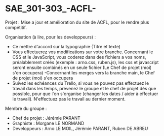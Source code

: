 # SAE_301-303_-ACFL-

Projet :
Mise a jour et amélioration du site de ACFL, pour le rendre plus compétitif.

Organisation (à lire, pour les developpeurs) :
- Ce mettre d'accord sur la typographie (Titre et texte)
- Vous effectuerez vos modifications sur votre branche. Concernant le CSS et le JavaScript, vous coderez dans des fichiers a vos noms, préalablement créés (exemple : arno.css, ruben.js), les css et javascript seront ensuite combinés en un seule fichier (Le Chef de projet (moi) s'en occupera)
-Concernant les merges vers la branche main, le Chef de projet (moi) s'en occupera
- Suivez les echéances du Trello, si vous ne pouvez pas effectuez le travail dans les temps, prévenez le groupe et le chef de projet dès que possible, pour que l'on s'organise (changer les dates / aider à effectuer le travail). N'effectuez pas le travail au dernier moment.

Membre du groupe :
- Chef de projet : Jérémie PARANT
- Graphiste : Morgane LE NORMAND
- Developpeurs : Arno LE MOIL, Jérémie PARANT, Ruben DE ABREU
